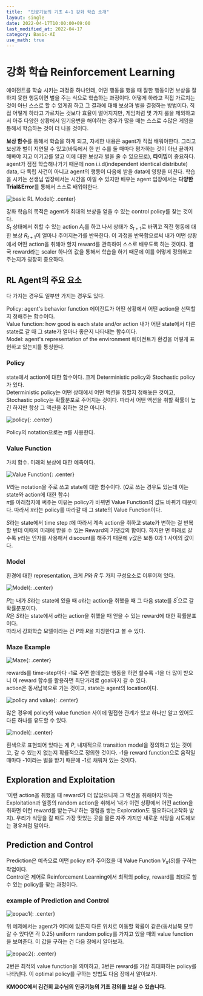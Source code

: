 ```yaml
---
title:  "인공기능의 기초 4-1 강화 학습 소개"
layout: single
date: 2022-04-17T10:00:00+09:00
last_modified_at: 2022-04-17
category: Basic-AI
use_math: true
---
```

  
# 강화 학습 Reinforcement Learning
에이전트를 학습 시키는 과정중 하나인데, 어떤 행동을 했을 때 잘한 행동이면 보상을 잘하지 못한 행동이면 벌을 주는 식으로 학습하는 과정이다. 어떻게 하라고 직접 가르치는 것이 아닌 스스로 할 수 있게끔 하고 그 결과에 대해 보상과 벌을 결정하는 방법이다. 직접 어떻게 하라고 가르치는 것보다 효율이 떨어지지만, 게임처럼 몇 가지 룰을 제외하고서 아주 다양한 상황에서 임기응변을 해야하는 경우가 많을 때는 스스로 수많은 게임을 통해서 학습하는 것이 더 나을 것이다.  
  
**보상 함수**를 통해서 학습을 하게 되고, 자세한 내용은 agent가 직접 배워야한다. 그리고 보상과 벌이 지연될 수 있고(바둑에서 한 번 수를 둘 때마다 평가하는 것이 아닌 끝까지 해봐야 지고 이기고를 알고 이에 대한 보상과 벌을 줄 수 있으므로), **타이밍**이 중요하다. agent가 점점 학습해나가기 때문에 non i.i.d(independent identical distribute) data, 다 독립 사건이 아니고 agent의 행동이 다음에 받을 data에 영향을 미친다. 학습을 시키는 선생님 입장에서는 시간을 아낄 수 있지만 배우는 agent 입장에서는 **다양한 Trial&Error**를 통해서 스스로 배워야한다.   
  
![basic RL Model](/assets/img/2022-04-17-Basic-AI-4-1/1.png){: .center}  
  
강화 학습의 목적은 agent가 최대의 보상을 얻을 수 있는 control policy를 찾는 것이다.  
$S_t$ 상태에서 취할 수 있는 action $A_t$를 하고 나서 상태가 $S_{t+1}$로 바뀌고 직전 행동에 대한 보상 $R_{t+1}$이 얼마나 주어지는가를 반복한다. 이 과정을 반복함으로써 내가 어떤 상황에서 어떤 action을 취해야 할지 reward를 관측하여 스스로 배우도록 하는 것이다. 결국 reward라는 scaler 하나의 값을 통해서 학습을 하기 때문에 이를 어떻게 정의하고 주는지가 굉장히 중요하다.  
  
## RL Agent의 주요 요소 
다 가지는 경우도 일부만 가지는 경우도 있다.  
  
Policy: agent's behavior function 에이전트가 어떤 상황에서 어떤 action을 선택할지 정해주는 함수이다.  
Value function: how good is each state and/or action 내가 어떤 state에서 다른 state로 갈 때 그 state가 얼마나 좋은지 나타내는 함수이다.  
Model: agent's representation of the environment 에이전트가 환경을 어떻게 표현하고 있는지를 통칭한다.  
  
### Policy
state에서 action에 대한 함수이다. 크게 Deterministic policy와 Stochastic policy가 있다.  
Deterministic policy는 어떤 상태에서 어떤 액션을 취할지 정해놓은 것이고, Stochastic policy는 확률분포로 주어지는 것이다. 따라서 어떤 액션을 취할 확률이 높긴 하지만 항상 그 액션을 취하는 것은 아니다.  
  
![policy](/assets/img/2022-04-17-Basic-AI-4-1/2.png){: .center}  

Policy의 notation으로는 $\pi$를 사용한다.  
  
### Value Function
가치 함수. 미래의 보상에 대한 예측이다.  
  
![Value Function](/assets/img/2022-04-17-Basic-AI-4-1/3.png){: .center}  
  
$V$라는 notation을 주로 쓰고 state에 대한 함수이다. ($Q$로 쓰는 경우도 있는데 이는 state와 action에 대한 함수)  
$\pi$를 아래첨자에 써주는 이유는 policy가 바뀌면 Value Function의 값도 바뀌기 때문이다. 따라서 $\pi$라는 policy를 따라갈 때 그 state의 Value Function이다.  
  
$S$라는 state에서 time step $t$에 따라서 계속 action을 취하고 state가 변하는 걸 반복할 텐데 이때의 미래에 받을 수 있는 Reward의 기댓값의 합이다. 하지만 먼 미래로 갈수록 $\gamma$라는 인자를 사용해서 discount를 해주기 때문에 $\gamma$값은 보통 0과 1 사이의 값이다.  
  
### Model
환경에 대한 representation, 크게 $P$와 $R$ 두 가지 구성요소로 이루어져 있다.  
  
![Model](/assets/img/2022-04-17-Basic-AI-4-1/4.png){: .center}  
  
$P$는 내가 $S$라는 state에 있을 때 $a$라는 action을 취했을 때 그 다음 state를 $S^\prime$으로 갈 확률분포이다.  
$R$은 $S$라는 state에서 $a$라는 action을 취했을 때 얻을 수 있는 reward에 대한 확률분포이다.  
따라서 강화학습 모델이라는 건 $P$와 $R$을 지칭한다고 볼 수 있다.  
  
  
### Maze Example
![Maze](/assets/img/2022-04-17-Basic-AI-4-1/5.png){: .center}  
  
rewards를 time-step마다 -1로 주면 쓸데없는 행동을 하면 할수록 -1을 더 많이 받으니 이 reward 함수를 활용하면 최단거리로 goal까지 갈 수 있다.  
action은 동서남북으로 가는 것이고, state는 agent의 location이다.  
  
![policy and value](/assets/img/2022-04-17-Basic-AI-4-1/6.png){: .center}  
  
많은 경우에 policy와 value function 사이에 밀접한 관계가 있고 하나만 알고 있어도 다른 하나를 유도할 수 있다.  
  
![model](/assets/img/2022-04-17-Basic-AI-4-1/7.png){: .center}  
  
흰색으로 표현되어 있다는 게 $P$, 내재적으로 transition model을 정의하고 있는 것이고, 갈 수 있는지 없는지 확률적으로 정의한 것이다. -1을 reward function으로 움직일 때마다 -1이라는 벌을 받기 때문에 -1로 채워져 있는 것이다.  
  
## Exploration and Exploitation
'이런 action을 취했을 때 reward가 더 많았으니까 그 액션을 취해야지'하는 Exploitation과 일종의 random action을 취해서 '내가 이런 상황에서 어떤 action을 취하면 이런 reward를 받는구나'하는 경험을 쌓는 Exploration도 필요하다(고착화 방지). 우리가 식당을 갈 때도 가장 맛있는 곳을 물론 자주 가지만 새로운 식당을 시도해보는 경우처럼 말이다.  

## Prediction and Control
Prediction은 예측으로 어떤 policy $\pi$가 주어졌을 때 Value Function $V_\pi(S)$를 구하는 작업이다.  
Control은 제어로 Reinforcement Learning에서 최적의 policy, reward를 최대로 할 수 있는 policy를 찾는 과정이다.  

### example of Prediction and Control
![eopac1](/assets/img/2022-04-17-Basic-AI-4-1/8.png){: .center}  
  
위 예제에서는 agent가 어디에 있든지 다른 위치로 이동할 확률이 같은(동서남북 모두 갈 수 있다면 각 0.25) uniform random policy를 가지고 있을 때의 value function을 보여준다. 이 값을 구하는 건 다음 장에서 알아보자.  
  
![eopac2](/assets/img/2022-04-17-Basic-AI-4-1/9.png){: .center}  
  
2번은 최적의 value function을 의미하고, 3번은 reward를 가장 최대화하는 policy를 나타낸다. 이 optimal policy를 구하는 방법도 다음 장에서 알아보자.  
  

**KMOOC에서 김건희 교수님의 인공기능의 기초 강의를 보실 수 있습니다.**
